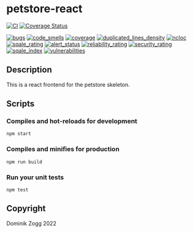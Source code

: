 # petstore-react

[![CI](https://github.com/chubbyts/petstore-react/workflows/CI/badge.svg?branch=master)](https://github.com/chubbyts/petstore-react/actions?query=workflow%3ACI)
[![Coverage Status](https://coveralls.io/repos/github/chubbyts/petstore-react/badge.svg?branch=master)](https://coveralls.io/github/chubbyts/petstore-react?branch=master)

[![bugs](https://sonarcloud.io/api/project_badges/measure?project=chubbyts_petstore-react&metric=bugs)](https://sonarcloud.io/dashboard?id=chubbyts_petstore-react)
[![code_smells](https://sonarcloud.io/api/project_badges/measure?project=chubbyts_petstore-react&metric=code_smells)](https://sonarcloud.io/dashboard?id=chubbyts_petstore-react)
[![coverage](https://sonarcloud.io/api/project_badges/measure?project=chubbyts_petstore-react&metric=coverage)](https://sonarcloud.io/dashboard?id=chubbyts_petstore-react)
[![duplicated_lines_density](https://sonarcloud.io/api/project_badges/measure?project=chubbyts_petstore-react&metric=duplicated_lines_density)](https://sonarcloud.io/dashboard?id=chubbyts_petstore-react)
[![ncloc](https://sonarcloud.io/api/project_badges/measure?project=chubbyts_petstore-react&metric=ncloc)](https://sonarcloud.io/dashboard?id=chubbyts_petstore-react)
[![sqale_rating](https://sonarcloud.io/api/project_badges/measure?project=chubbyts_petstore-react&metric=sqale_rating)](https://sonarcloud.io/dashboard?id=chubbyts_petstore-react)
[![alert_status](https://sonarcloud.io/api/project_badges/measure?project=chubbyts_petstore-react&metric=alert_status)](https://sonarcloud.io/dashboard?id=chubbyts_petstore-react)
[![reliability_rating](https://sonarcloud.io/api/project_badges/measure?project=chubbyts_petstore-react&metric=reliability_rating)](https://sonarcloud.io/dashboard?id=chubbyts_petstore-react)
[![security_rating](https://sonarcloud.io/api/project_badges/measure?project=chubbyts_petstore-react&metric=security_rating)](https://sonarcloud.io/dashboard?id=chubbyts_petstore-react)
[![sqale_index](https://sonarcloud.io/api/project_badges/measure?project=chubbyts_petstore-react&metric=sqale_index)](https://sonarcloud.io/dashboard?id=chubbyts_petstore-react)
[![vulnerabilities](https://sonarcloud.io/api/project_badges/measure?project=chubbyts_petstore-react&metric=vulnerabilities)](https://sonarcloud.io/dashboard?id=chubbyts_petstore-react)

## Description

This is a react frontend for the petstore skeleton.

## Scripts

### Compiles and hot-reloads for development
```
npm start
```

### Compiles and minifies for production
```
npm run build
```

### Run your unit tests
```
npm test
```

## Copyright

Dominik Zogg 2022
